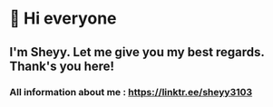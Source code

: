 # **👋 Hi everyone**

## I'm Sheyy. Let me give you my best regards. Thank's you here!

### All information about me : https://linktr.ee/sheyy3103
